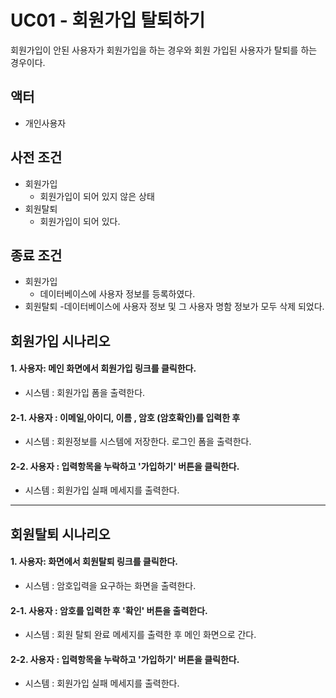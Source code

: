 # UC01 - 회원가입 탈퇴하기
회원가입이 안된 사용자가 회원가입을 하는 경우와
회원 가입된 사용자가 탈퇴를 하는 경우이다.



## 액터
- 개인사용자

## 사전 조건
- 회원가입
    - 회원가입이 되어 있지 않은 상태
- 회원탈퇴
    - 회원가입이 되어 있다.
## 종료 조건
- 회원가입
    - 데이터베이스에 사용자 정보를 등록하였다.
- 회원탈퇴
    -데이터베이스에 사용자 정보 및 그 사용자 명함 정보가 모두 삭제 되었다. 
    
## 회원가입 시나리오

#### 1. 사용자: 메인 화면에서 회원가입 링크를 클릭한다.
   - 시스템 : 회원가입 폼을 출력한다. 

#### 2-1. 사용자 : 이메일,아이디, 이름 , 암호 (암호확인)를 입력한 후  
   - 시스템 : 회원정보를 시스템에 저장한다. 로그인 폼을 출력한다.

#### 2-2. 사용자 : 입력항목을 누락하고 '가입하기' 버튼을 클릭한다.
   - 시스템 : 회원가입 실패 메세지를 출력한다. 

<hr>

## 회원탈퇴 시나리오

#### 1. 사용자: 화면에서 회원탈퇴 링크를 클릭한다.
   - 시스템 : 암호입력을 요구하는 화면을 출력한다. 

#### 2-1. 사용자 : 암호를 입력한 후 '확인' 버튼을 출력한다.
   - 시스템 : 회원 탈퇴 완료 메세지를 출력한 후 메인 화면으로 간다.

#### 2-2. 사용자 : 입력항목을 누락하고 '가입하기' 버튼을 클릭한다.
   - 시스템 : 회원가입 실패 메세지를 출력한다. 


